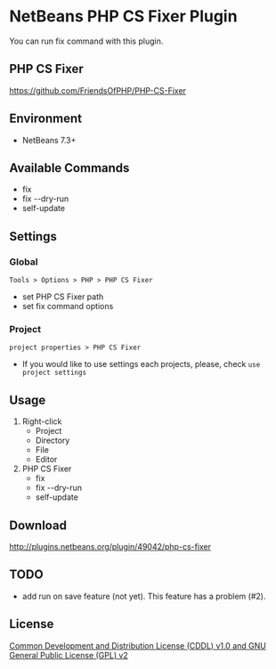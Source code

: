 # NetBeans PHP CS Fixer Plugin
You can run fix command with this plugin.

## PHP CS Fixer
https://github.com/FriendsOfPHP/PHP-CS-Fixer

## Environment
- NetBeans 7.3+

## Available Commands
- fix
- fix --dry-run
- self-update

## Settings

### Global
 `Tools > Options > PHP > PHP CS Fixer`
- set PHP CS Fixer path
- set fix command options

### Project
`project properties > PHP CS Fixer`
- If you would like to use settings each projects, please, check `use project settings`

## Usage
1. Right-click
    - Project
    - Directory
    - File
    - Editor
2. PHP CS Fixer
    - fix
    - fix --dry-run
    - self-update

## Download

http://plugins.netbeans.org/plugin/49042/php-cs-fixer

## TODO
- add run on save feature (not yet). This feature has a problem (#2).

## License
[Common Development and Distribution License (CDDL) v1.0 and GNU General Public License (GPL) v2](http://netbeans.org/cddl-gplv2.html)